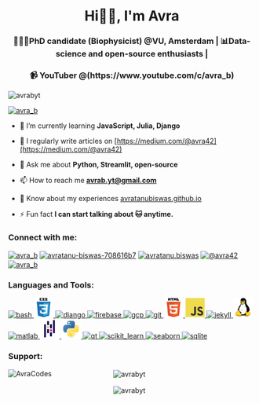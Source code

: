 <h1 align="center">Hi👋🏽, I'm  Avra </h1>
<h3 align="center"> 👨🏽‍🎓PhD candidate (Biophysicist) @VU, Amsterdam | 📊Data-science and open-source enthusiasts | </h3>
<h3 align="center"> 📹 YouTuber @(https://www.youtube.com/c/avra_b)</h3>

<p align="left"> <img src="https://komarev.com/ghpvc/?username=avrabyt&label=Profile%20views&color=0e75b6&style=flat" alt="avrabyt" /> </p>

<p align="left"> <a href="https://twitter.com/avra_b" target="blank"><img src="https://img.shields.io/twitter/follow/avra_b?logo=twitter&style=for-the-badge" alt="avra_b" /></a> </p>

- 🌱 I’m currently learning **JavaScript, Julia, Django**

- 📝 I regularly write articles on [https://medium.com/@avra42](https://medium.com/@avra42)

- 💬 Ask me about **Python, Streamlit, open-source**

- 📫 How to reach me **avrab.yt@gmail.com**

- 📄 Know about my experiences [avratanubiswas.github.io](avratanubiswas.github.io)

- ⚡ Fun fact **I can start talking about 🐱 anytime.**


<h3 align="left">Connect with me:</h3>
<p align="left">
<a href="https://twitter.com/avra_b" target="blank"><img align="center" src="https://raw.githubusercontent.com/rahuldkjain/github-profile-readme-generator/master/src/images/icons/Social/twitter.svg" alt="avra_b" height="30" width="40" /></a>
<a href="https://linkedin.com/in/avratanu-biswas-708616b7" target="blank"><img align="center" src="https://raw.githubusercontent.com/rahuldkjain/github-profile-readme-generator/master/src/images/icons/Social/linked-in-alt.svg" alt="avratanu-biswas-708616b7" height="30" width="40" /></a>
<a href="https://instagram.com/avratanu.biswas" target="blank"><img align="center" src="https://raw.githubusercontent.com/rahuldkjain/github-profile-readme-generator/master/src/images/icons/Social/instagram.svg" alt="avratanu.biswas" height="30" width="40" /></a>
<a href="https://medium.com/@avra42" target="blank"><img align="center" src="https://raw.githubusercontent.com/rahuldkjain/github-profile-readme-generator/master/src/images/icons/Social/medium.svg" alt="@avra42" height="30" width="40" /></a>
<a href="https://www.youtube.com/c/avra_b" target="blank"><img align="center" src="https://raw.githubusercontent.com/rahuldkjain/github-profile-readme-generator/master/src/images/icons/Social/youtube.svg" alt="avra_b" height="30" width="40" /></a>
</p>

<h3 align="left">Languages and Tools:</h3>
<p align="left"> <a href="https://www.gnu.org/software/bash/" target="_blank" rel="noreferrer"> <img src="https://www.vectorlogo.zone/logos/gnu_bash/gnu_bash-icon.svg" alt="bash" width="40" height="40"/> </a> <a href="https://www.w3schools.com/css/" target="_blank" rel="noreferrer"> <img src="https://raw.githubusercontent.com/devicons/devicon/master/icons/css3/css3-original-wordmark.svg" alt="css3" width="40" height="40"/> </a> <a href="https://www.djangoproject.com/" target="_blank" rel="noreferrer"> <img src="https://cdn.worldvectorlogo.com/logos/django.svg" alt="django" width="40" height="40"/> </a> <a href="https://firebase.google.com/" target="_blank" rel="noreferrer"> <img src="https://www.vectorlogo.zone/logos/firebase/firebase-icon.svg" alt="firebase" width="40" height="40"/> </a> <a href="https://cloud.google.com" target="_blank" rel="noreferrer"> <img src="https://www.vectorlogo.zone/logos/google_cloud/google_cloud-icon.svg" alt="gcp" width="40" height="40"/> </a> <a href="https://git-scm.com/" target="_blank" rel="noreferrer"> <img src="https://www.vectorlogo.zone/logos/git-scm/git-scm-icon.svg" alt="git" width="40" height="40"/> </a> <a href="https://www.w3.org/html/" target="_blank" rel="noreferrer"> <img src="https://raw.githubusercontent.com/devicons/devicon/master/icons/html5/html5-original-wordmark.svg" alt="html5" width="40" height="40"/> </a> <a href="https://developer.mozilla.org/en-US/docs/Web/JavaScript" target="_blank" rel="noreferrer"> <img src="https://raw.githubusercontent.com/devicons/devicon/master/icons/javascript/javascript-original.svg" alt="javascript" width="40" height="40"/> </a> <a href="https://jekyllrb.com/" target="_blank" rel="noreferrer"> <img src="https://www.vectorlogo.zone/logos/jekyllrb/jekyllrb-icon.svg" alt="jekyll" width="40" height="40"/> </a> <a href="https://www.linux.org/" target="_blank" rel="noreferrer"> <img src="https://raw.githubusercontent.com/devicons/devicon/master/icons/linux/linux-original.svg" alt="linux" width="40" height="40"/> </a> <a href="https://www.mathworks.com/" target="_blank" rel="noreferrer"> <img src="https://upload.wikimedia.org/wikipedia/commons/2/21/Matlab_Logo.png" alt="matlab" width="40" height="40"/> </a> <a href="https://pandas.pydata.org/" target="_blank" rel="noreferrer"> <img src="https://raw.githubusercontent.com/devicons/devicon/2ae2a900d2f041da66e950e4d48052658d850630/icons/pandas/pandas-original.svg" alt="pandas" width="40" height="40"/> </a> <a href="https://www.python.org" target="_blank" rel="noreferrer"> <img src="https://raw.githubusercontent.com/devicons/devicon/master/icons/python/python-original.svg" alt="python" width="40" height="40"/> </a> <a href="https://www.qt.io/" target="_blank" rel="noreferrer"> <img src="https://upload.wikimedia.org/wikipedia/commons/0/0b/Qt_logo_2016.svg" alt="qt" width="40" height="40"/> </a> <a href="https://scikit-learn.org/" target="_blank" rel="noreferrer"> <img src="https://upload.wikimedia.org/wikipedia/commons/0/05/Scikit_learn_logo_small.svg" alt="scikit_learn" width="40" height="40"/> </a> <a href="https://seaborn.pydata.org/" target="_blank" rel="noreferrer"> <img src="https://seaborn.pydata.org/_images/logo-mark-lightbg.svg" alt="seaborn" width="40" height="40"/> </a> <a href="https://www.sqlite.org/" target="_blank" rel="noreferrer"> <img src="https://www.vectorlogo.zone/logos/sqlite/sqlite-icon.svg" alt="sqlite" width="40" height="40"/> </a> </p>

<h3 align="left">Support:</h3>
<p><a href="https://www.buymeacoffee.com/AvraCodes"> <img align="left" src="https://cdn.buymeacoffee.com/buttons/v2/default-yellow.png" height="50" width="210" alt="AvraCodes" /></a></p>

<p>&nbsp<img align="center" src="https://github-readme-stats.vercel.app/api/top-langs?username=avrabyt&show_icons=true&locale=en&layout=compact" alt="avrabyt" /></p>
<p>&nbsp;<img align="center" src="https://github-readme-stats.vercel.app/api?username=avrabyt&show_icons=true&locale=en" alt="avrabyt" /></p>
